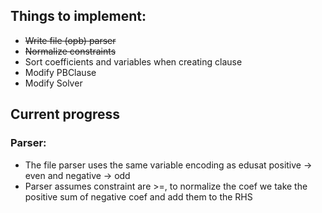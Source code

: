 ## Things to implement:

- <s>Write file (opb) parser</s>
- <s>Normalize constraints</s>
- Sort coefficients and variables when creating clause
- Modify PBClause
- Modify Solver

## Current progress
### Parser:
- The file parser uses the same variable encoding as edusat positive -> even and negative -> odd
- Parser assumes constraint are >=, to normalize the coef we take the positive sum of negative coef and add them to the RHS
